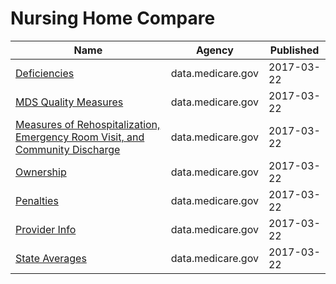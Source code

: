 # Nursing Home Compare

Name | Agency | Published
---- | ---- | ---------
[Deficiencies](../socrata/r5ix-sfxw.md) | data.medicare.gov | 2017-03-22
[MDS Quality Measures](../socrata/djen-97ju.md) | data.medicare.gov | 2017-03-22
[Measures of Rehospitalization, Emergency Room Visit, and Community Discharge](../socrata/ijh5-nb2v.md) | data.medicare.gov | 2017-03-22
[Ownership](../socrata/y2hd-n93e.md) | data.medicare.gov | 2017-03-22
[Penalties](../socrata/g6vv-u9sr.md) | data.medicare.gov | 2017-03-22
[Provider Info](../socrata/4pq5-n9py.md) | data.medicare.gov | 2017-03-22
[State Averages](../socrata/xcdc-v8bm.md) | data.medicare.gov | 2017-03-22


